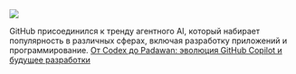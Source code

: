 <!--2025-02-08 12:38:43-->
<div class="yb">
  <div class="rss smaller1 habr"><img src="https://habrastorage.org/getpro/habr/upload_files/9b5/044/9d5/9b50449d53d0a88d396c096e2c329734.png" /><p>GitHub присоединился к тренду агентного AI, который набирает популярность в различных сферах, включая разработку приложений и программирование. <a... <br><a class="light" href="https://habr.com/ru/companies/bothub/news/880706/?utm_source=habrahabr&utm_medium=rss&utm_campaign=880706">От Codex до Padawan: эволюция GitHub Copilot и будущее разработки</a></div>
</div>
